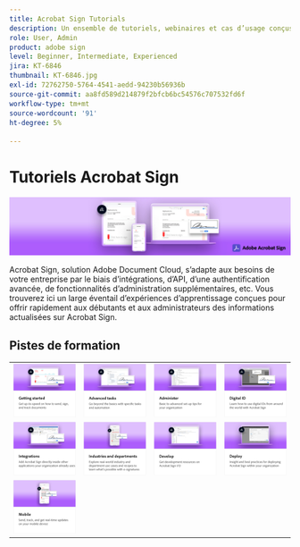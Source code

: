 ```yaml
---
title: Acrobat Sign Tutorials
description: Un ensemble de tutoriels, webinaires et cas d’usage conçus pour donner rapidement accès à Acrobat Sign aux débutants comme aux administrateurs
role: User, Admin
product: adobe sign
level: Beginner, Intermediate, Experienced
jira: KT-6846
thumbnail: KT-6846.jpg
exl-id: 72762750-5764-4541-aedd-94230b56936b
source-git-commit: aa8fd589d214879f2bfcb6bc54576c707532fd6f
workflow-type: tm+mt
source-wordcount: '91'
ht-degree: 5%

---
```


# Tutoriels Acrobat Sign

![Acrobat Sign Hero Image](assets/Hero_Sign.jpg)

Acrobat Sign, solution Adobe Document Cloud, s’adapte aux besoins de votre entreprise par le biais d’intégrations, d’API, d’une authentification avancée, de fonctionnalités d’administration supplémentaires, etc. Vous trouverez ici un large éventail d’expériences d’apprentissage conçues pour offrir rapidement aux débutants et aux administrateurs des informations actualisées sur Acrobat Sign.

<div id="recs-overview-body-1"></div>
<div id="recs-overview-body-2"></div>
<div id="recs-overview-body-3"></div>
<div id="recs-overview-body-4"></div>
<div id="recs-overview-body-5"></div>
<div id="recs-overview-body-6"></div>

## Pistes de formation

<table style="table-layout:fixed">
<tr>
  <td>
    <a href="sign-beginner-tutorials/beginner-users-overview.md">
      <img alt="Prise en main" src="assets/AS_Title_Getting-Started.png" />
    </a>
  </td>
  <td>
    <a href="sign-advanced-users/advanced-users-overview.md">
      <img alt="Tâches avancées" src="assets/AS_Title_Advanced.png" />
    </a>
  </td>  
  <td>
    <a href="admin/intro-admin-overview.md">
      <img alt="Administrer" src="assets/AS_Title_Administer.png" />
    </a>
  </td>
  <td>
    <a href="digitalid/digitalid-overview.md">
      <img alt="ID numérique" src="assets/AS_Title_DigitalID.png" />
    </a>
  </td>
</tr>
<tr>
  <td>
    <a href="integrations/integrations-overview.md">
      <img alt="Intégrations" src="assets/AS_Title_Integrate.png" />
    </a>
  </td>
  <td>
    <a href="sign-usecase/expand-inspire-overview.md">
      <img alt="Industries et services" src="assets/AS_Title_Industry.png" />
    </a>
  </td>
  <td>
    <a href="develop/develop-overview.md">
      <img alt="Développement" src="assets/AS_Title_Develop.png" />
    </a>
  </td>
   <td>
    <a href="deploy-overview.md">
      <img alt="Déploiement" src="assets/AS_Title_Deploy.png" />
    </a>
  </td>
</tr>
<tr>
  <td>
    <a href="mobile/mobile-overview.md">
      <img alt="Application mobile" src="assets/AS_Title_Mobile.png" />
    </a>
  </td>  
</tr>
</table>
